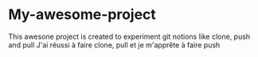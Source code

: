 # My-awesome-project
This awesone project is created to experiment git notions like clone, push and pull
J'ai réussi à faire clone, pull et je m'apprête à faire push

